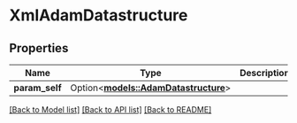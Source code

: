 # XmlAdamDatastructure

## Properties

Name | Type | Description | Notes
------------ | ------------- | ------------- | -------------
**param_self** | Option<[**models::AdamDatastructure**](AdamDatastructure.md)> |  | [optional]

[[Back to Model list]](../README.md#documentation-for-models) [[Back to API list]](../README.md#documentation-for-api-endpoints) [[Back to README]](../README.md)


